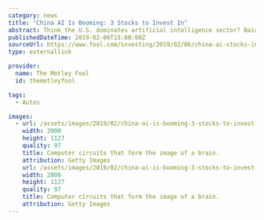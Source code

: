 ```yaml
---
category: news
title: "China AI Is Booming: 3 Stocks to Invest In"
abstract: Think the U.S. dominates artificial intelligence sector? Baidu, Alibaba, and Tencent want to change that.
publishedDateTime: 2019-02-06T15:00:00Z
sourceUrl: https://www.fool.com/investing/2019/02/06/china-ai-stocks-invest-baidu-alibaba-tencent.aspx
type: externallink

provider:
  name: The Motley Fool
  id: themotleyfool

tags:
  - Autos

images:
  - url: /assets/images/2019/02/china-ai-is-booming-3-stocks-to-invest-in-1.jpg
    width: 2000
    height: 1127
    quality: 97
    title: Computer circuits that form the image of a brain.
    attribution: Getty Images
    url: /assets/images/2019/02/china-ai-is-booming-3-stocks-to-invest-in-2.jpg
    width: 2000
    height: 1127
    quality: 97
    title: Computer circuits that form the image of a brain.
    attribution: Getty Images
---
```

